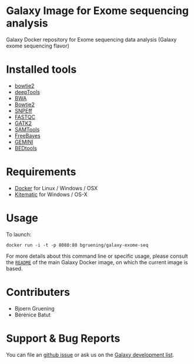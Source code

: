 Galaxy Image for Exome sequencing analysis
================================

Galaxy Docker repository for Exome sequencing data analysis (Galaxy exome sequencing flavor)


# Installed tools

 * [bowtie2](http://bowtie-bio.sourceforge.net/bowtie2)
 * [deepTools](http://fidelram.github.io/deepTools/)
 * [BWA](http://bio-bwa.sourceforge.net/)
 * [Bowtie2](http://bowtie-bio.sourceforge.net/bowtie2)
 * [SNPEff](http://snpeff.sourceforge.net/)
 * [FASTQC](http://www.bioinformatics.babraham.ac.uk/projects/fastqc/)
 * [GATK2](https://www.broadinstitute.org/gatk/)
 * [SAMTools](http://samtools.sourceforge.net/)
 * [FreeBayes](https://github.com/ekg/freebayes)
 * [GEMINI](http://gemini.readthedocs.org)
 * [BEDtools](http://bedtools.readthedocs.org)

# Requirements

 - [Docker](https://docs.docker.com/installation/) for Linux / Windows / OSX
 - [Kitematic](https://kitematic.com/) for Windows / OS-X

# Usage

To launch:

```
docker run -i -t -p 8080:80 bgruening/galaxy-exome-seq
```

For more details about this command line or specific usage, please consult the
[`README`](https://github.com/bgruening/docker-galaxy-stable/blob/master/README.md) of the main Galaxy Docker image, on which the current image is based.

# Contributers

- Bjoern Gruening
- Bérénice Batut

# Support & Bug Reports

You can file an [github issue](https://github.com/bgruening/galaxy-exom-seq/issues) or ask us on the [Galaxy development list](http://lists.bx.psu.edu/listinfo/galaxy-dev).
